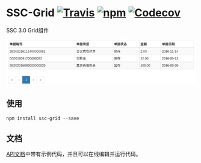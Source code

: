 # SSC-Grid [![Travis][build-badge]][build] [![npm][npm-badge]][npm] [![Codecov][codecov-badge]][codecov]

SSC 3.0 Grid组件

![](screenshot_20170124_012.jpg)

## 使用

```
npm install ssc-grid --save
```

## 文档

[API文档][documentation]中带有示例代码，并且可以在线编辑并运行代码。

[documentation]: http://ssc-grid.github.io
[contributing]: CONTRIBUTING.md

[build-badge]: https://travis-ci.org/yyssc/ssc-grid.svg?branch=master
[build]: https://travis-ci.org/yyssc/ssc-grid

[npm-badge]: https://badge.fury.io/js/ssc-grid.svg
[npm]: http://badge.fury.io/js/ssc-grid

[codecov-badge]: https://img.shields.io/codecov/c/github/yyssc/react-bootstrap/master.svg
[codecov]: https://codecov.io/gh/yyssc/react-bootstrap
